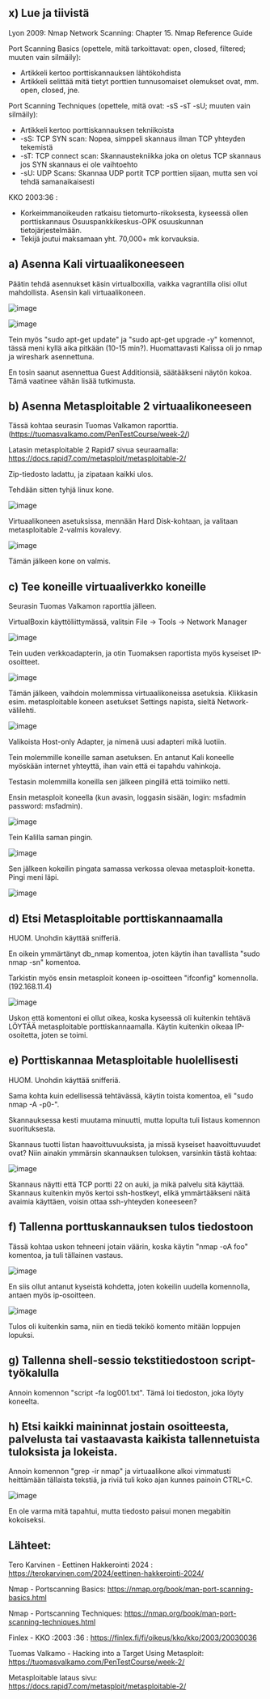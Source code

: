 ## x) Lue ja tiivistä
Lyon 2009: Nmap Network Scanning: Chapter 15. Nmap Reference Guide

Port Scanning Basics (opettele, mitä tarkoittavat: open, closed, filtered; muuten vain silmäily):
- Artikkeli kertoo porttiskannauksen lähtökohdista
- Artikkeli selittää mitä tietyt porttien tunnusomaiset olemukset ovat, mm. open, closed, jne.

 Port Scanning Techniques (opettele, mitä ovat: -sS -sT -sU; muuten vain silmäily):
 - Artikkeli kertoo porttiskannauksen tekniikoista
 - -sS: TCP SYN scan: Nopea, simppeli skannaus ilman TCP yhteyden tekemistä
 - -sT: TCP connect scan: Skannaustekniikka joka on oletus TCP skannaus jos SYN skannaus ei ole vaihtoehto
 - -sU: UDP Scans: Skannaa UDP portit TCP porttien sijaan, mutta sen voi tehdä samanaikaisesti

KKO 2003:36 :
- Korkeimmanoikeuden ratkaisu tietomurto-rikoksesta, kyseessä ollen porttiskannaus Osuuspankkikeskus-OPK osuuskunnan tietojärjestelmään.
- Tekijä joutui maksamaan yht. 70,000+ mk korvauksia.

## a) Asenna Kali virtuaalikoneeseen

Päätin tehdä asennukset käsin virtualboxilla, vaikka vagrantilla olisi ollut mahdollista.
Asensin kali virtuaalikoneen. 

![image](https://github.com/jonzsa92/tunkeutumistestaus/assets/106398186/30b6a1fd-e106-415d-bae6-8f076a50bbc4)

![image](https://github.com/jonzsa92/tunkeutumistestaus/assets/106398186/d6aa962f-02db-4bb7-8c5c-db1775e3d888)

Tein myös "sudo apt-get update" ja "sudo apt-get upgrade -y" komennot, tässä meni kyllä aika pitkään (10-15 min?). Huomattavasti Kalissa oli jo nmap ja wireshark asennettuna.

En tosin saanut asennettua Guest Additionsiä, säätääkseni näytön kokoa. Tämä vaatinee vähän lisää tutkimusta.

## b) Asenna Metasploitable 2 virtuaalikoneeseen

Tässä kohtaa seurasin Tuomas Valkamon raporttia. (https://tuomasvalkamo.com/PenTestCourse/week-2/)

Latasin metasploitable 2 Rapid7 sivua seuraamalla: https://docs.rapid7.com/metasploit/metasploitable-2/

Zip-tiedosto ladattu, ja zipataan kaikki ulos.

Tehdään sitten tyhjä linux kone.

![image](https://github.com/jonzsa92/tunkeutumistestaus/assets/106398186/6a18dc87-c880-448a-8546-f21e0e73aca1)

Virtuaalikoneen asetuksissa, mennään Hard Disk-kohtaan, ja valitaan metasploitable 2-valmis kovalevy.

![image](https://github.com/jonzsa92/tunkeutumistestaus/assets/106398186/98144af5-9aec-41de-8d01-df859526c02a)

Tämän jälkeen kone on valmis.

## c) Tee koneille virtuaaliverkko koneille

Seurasin Tuomas Valkamon raporttia jälleen.

VirtualBoxin käyttöliittymässä, valitsin File -> Tools -> Network Manager

![image](https://github.com/jonzsa92/tunkeutumistestaus/assets/106398186/d2eeafc4-b756-4d27-9031-c9f9868779ed)

Tein uuden verkkoadapterin, ja otin Tuomaksen raportista myös kyseiset IP-osoitteet.

![image](https://github.com/jonzsa92/tunkeutumistestaus/assets/106398186/d5d9b3c9-27e4-4e0b-aafc-8d87a1e5d75d)

Tämän jälkeen, vaihdoin molemmissa virtuaalikoneissa asetuksia. Klikkasin esim. metasploitable koneen asetukset Settings napista, sieltä Network-välilehti.

![image](https://github.com/jonzsa92/tunkeutumistestaus/assets/106398186/495d970d-8640-4c6f-9cbb-46d9b47695d6)

Valikoista Host-only Adapter, ja nimenä uusi adapteri mikä luotiin.

Tein molemmille koneille saman asetuksen. En antanut Kali koneelle myöskään internet yhteyttä, ihan vain että ei tapahdu vahinkoja.

Testasin molemmilla koneilla sen jälkeen pingillä että toimiiko netti.

Ensin metasploit koneella (kun avasin, loggasin sisään, login: msfadmin password: msfadmin).

![image](https://github.com/jonzsa92/tunkeutumistestaus/assets/106398186/ee615f2d-a662-4794-9dac-f37256cb74b8)

Tein Kalilla saman pingin.

![image](https://github.com/jonzsa92/tunkeutumistestaus/assets/106398186/44d3ece7-80fb-4fa7-ae84-2d448f37a89c)

Sen jälkeen kokeilin  pingata samassa verkossa olevaa metasploit-konetta. Pingi meni läpi.

![image](https://github.com/jonzsa92/tunkeutumistestaus/assets/106398186/4be226d2-350d-4bef-b8dd-fdb678a37344)

## d) Etsi Metasploitable porttiskannaamalla

HUOM. Unohdin käyttää snifferiä.

En oikein ymmärtänyt db_nmap komentoa, joten käytin ihan tavallista "sudo nmap -sn" komentoa.

Tarkistin myös ensin metasploit koneen ip-osoitteen "ifconfig" komennolla. (192.168.11.4)

![image](https://github.com/jonzsa92/tunkeutumistestaus/assets/106398186/229237bc-255a-4e5f-b7a0-511f042fa1ac)

Uskon että komentoni ei ollut oikea, koska kyseessä oli kuitenkin tehtävä LÖYTÄÄ metasploitable porttiskannaamalla. 
Käytin kuitenkin oikeaa IP-osoitetta, joten se toimi.

## e) Porttiskannaa Metasploitable huolellisesti

HUOM. Unohdin käyttää snifferiä.

Sama kohta kuin edellisessä tehtävässä, käytin toista komentoa, eli "sudo nmap -A -p0-".

Skannauksessa kesti muutama minuutti, mutta lopulta tuli listaus komennon suorituksesta.

Skannaus tuotti listan haavoittuvuuksista, ja missä kyseiset haavoittuvuudet ovat? Niin ainakin ymmärsin skannauksen tuloksen, varsinkin tästä kohtaa:

![image](https://github.com/jonzsa92/tunkeutumistestaus/assets/106398186/0a2749df-649c-4463-b78c-24a7e0f776e4)

Skannaus näytti että TCP portti 22 on auki, ja mikä palvelu sitä käyttää. Skannaus kuitenkin myös kertoi ssh-hostkeyt, elikä ymmärtääkseni näitä avaimia käyttäen, voisin ottaa ssh-yhteyden koneeseen?

## f) Tallenna porttuskannauksen tulos tiedostoon

Tässä kohtaa uskon tehneeni jotain väärin, koska käytin "nmap -oA foo" komentoa, ja tuli tällainen vastaus.

![image](https://github.com/jonzsa92/tunkeutumistestaus/assets/106398186/fb909719-7039-4e91-8e3b-b3d25f1d0996)

En siis ollut antanut kyseistä kohdetta, joten kokeilin uudella komennolla, antaen myös ip-osoitteen.

![image](https://github.com/jonzsa92/tunkeutumistestaus/assets/106398186/a26e9476-2c00-49c0-a576-a4a68dacae94)

Tulos oli kuitenkin sama, niin en tiedä tekikö komento mitään loppujen lopuksi.

## g) Tallenna shell-sessio tekstitiedostoon script-työkalulla

Annoin komennon "script -fa log001.txt". Tämä loi tiedoston, joka löyty koneelta.

## h) Etsi kaikki maininnat jostain osoitteesta, palvelusta tai vastaavasta kaikista tallennetuista tuloksista ja lokeista.

Annoin komennon "grep -ir nmap" ja virtuaalikone alkoi vimmatusti heittämään tällaista tekstiä, ja riviä tuli koko ajan kunnes painoin CTRL+C.

![image](https://github.com/jonzsa92/tunkeutumistestaus/assets/106398186/fdc0c365-5efb-440e-bdc7-ae3a95e4264f)

En ole varma mitä tapahtui, mutta tiedosto paisui monen megabitin kokoiseksi.

## Lähteet:

Tero Karvinen - Eettinen Hakkerointi 2024 : https://terokarvinen.com/2024/eettinen-hakkerointi-2024/

Nmap - Portscanning Basics: https://nmap.org/book/man-port-scanning-basics.html

Nmap - Portscanning Techniques: https://nmap.org/book/man-port-scanning-techniques.html

Finlex - KKO :2003 :36 : https://finlex.fi/fi/oikeus/kko/kko/2003/20030036

Tuomas Valkamo - Hacking into a Target Using Metasploit: https://tuomasvalkamo.com/PenTestCourse/week-2/

Metasploitable lataus sivu: https://docs.rapid7.com/metasploit/metasploitable-2/

